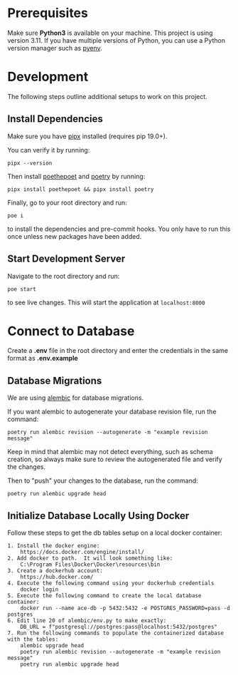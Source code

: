 # Prerequisites

Make sure **Python3** is available on your machine. This project is using version 3.11. If you have multiple versions of Python, you can use a Python version manager such as [pyenv](https://github.com/pyenv/pyenv).

# Development

The following steps outline additional setups to work on this project.

## Install Dependencies
Make sure you have [pipx](https://pypa.github.io/pipx/) installed (requires pip 19.0+).

You can verify it by running:
```
pipx --version
```

Then install [poethepoet](https://poethepoet.natn.io/index.html) and [poetry](https://python-poetry.org/docs/master/) by running:
```
pipx install poethepoet && pipx install poetry
```
Finally, go to your root directory and run:

```
poe i
```
to install the dependencies and pre-commit hooks. You only have to run this once unless new packages have been added.

## Start Development Server

Navigate to the root directory and run:
```
poe start
```
to see live changes. This will start the application at `localhost:8000`

# Connect to Database
Create a **.env** file in the root directory and enter the credentials in the same format as **.env.example**

## Database Migrations

We are using [alembic](https://alembic.sqlalchemy.org/en/latest) for database migrations. 

If you want alembic to autogenerate your database revision file, run the command:
```
poetry run alembic revision --autogenerate -m "example revision message"
```
Keep in mind that alembic may not detect everything, such as schema creation, so always make sure to review the autogenerated file and verify the changes.

Then to "push" your changes to the database, run the command:
```
poetry run alembic upgrade head
```

## Initialize Database Locally Using Docker

Follow these steps to get the db tables setup on a local docker container:

    1. Install the docker engine: 
        https://docs.docker.com/engine/install/
    2. Add docker to path.  It will look something like: 
        C:\Program Files\Docker\Docker\resources\bin
    3. Create a dockerhub account: 
        https://hub.docker.com/
    4. Execute the following command using your dockerhub credentials
        docker login
    5. Execute the following command to create the local database container:
        docker run --name ace-db -p 5432:5432 -e POSTGRES_PASSWORD=pass -d postgres
    6. Edit line 20 of alembic/env.py to make exactly:
        DB_URL = f"postgresql://postgres:pass@localhost:5432/postgres"
    7. Run the following commands to populate the containerized database with the tables:
        alembic upgrade head
        poetry run alembic revision --autogenerate -m "example revision message"
        poetry run alembic upgrade head
